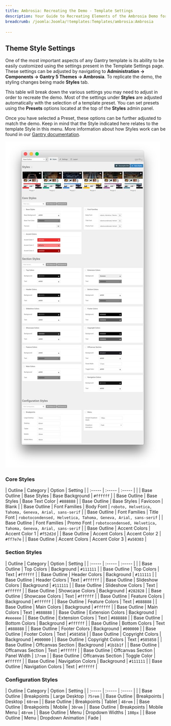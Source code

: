 ```yaml
---
title: Ambrosia: Recreating the Demo - Template Settings
description: Your Guide to Recreating Elements of the Ambrosia Demo for Joomla
breadcrumb: /joomla:Joomla/!templates:Templates/ambrosia:Ambrosia

---
```


Theme Style Settings
-----

One of the most important aspects of any Gantry template is its ability to be easily customized using the settings present in the Template Settings page. These settings can be adjusted by navigating to **Administration -> Components -> Gantry 5 Themes -> Ambrosia**. To replicate the demo, the styling changes being made **Styles** tab.

This table will break down the various settings you may need to adjust in order to recreate the demo. Most of the settings under **Styles** are adjusted automatically with the selection of a template preset. You can set presets using the **Presets** options located at the top of the **Styles** admin panel.

Once you have selected a Preset, these options can be further adjusted to match the demo. Keep in mind that the Style indicated here relates to the template Style in this menu. More information about how Styles work can be found in our [Gantry documentation](http://docs.gantry.org/gantry5/configure/styles).

![Style Settings](assets/style_settings.jpeg)

### Core Styles

| Outline      | Category      | Option          | Setting                                                         |
| :-----       | :-----        | :-----          |                                                                 |
| Base Outline | Base Styles   | Base Background | `#ffffff`                                                       |
| Base Outline | Base Styles   | Base Text Color | `#888888`                                                       |
| Base Outline | Base Styles   | Favicoon        | Blank                                                           |
| Base Outline | Font Families | Body Font       | `roboto, Helvetica, Tahoma, Geneva, Arial, sans-serif`          |
| Base Outline | Font Families | Title Font      | `robotocondensed, Helvetica, Tahoma, Geneva, Arial, sans-serif` |
| Base Outline | Font Families | Promo Font      | `robotocondensed, Helvetica, Tahoma, Geneva, Arial, sans-serif` |
| Base Outline | Accent Colors | Accent Color 1  | `#f52d2d`                                                       |
| Base Outline | Accent Colors | Accent Color 2  | `#ff7e7e`                                                       |
| Base Outline | Accent Colors | Accent Color 3  | `#a50303`                                                       |

### Section Styles

| Outline      | Category          | Option       | Setting   |
| :-----       | :-----            | :-----       |           |
| Base Outline | Top Colors        | Background   | `#111111` |
| Base Outline | Top Colors        | Text         | `#ffffff` |
| Base Outline | Header Colors     | Background   | `#111111` |
| Base Outline | Header Colors     | Text         | `#ffffff` |
| Base Outline | Slideshow Colors  | Background   | `#111111` |
| Base Outline | Slideshow Colors  | Text         | `#ffffff` |
| Base Outline | Showcase Colors   | Background   | `#282828` |
| Base Outline | Showcase Colors   | Text         | `#ffffff` |
| Base Outline | Feature Colors    | Background   | `#ffffff` |
| Base Outline | Feature Colors    | Text         | `#888888` |
| Base Outline | Main Colors       | Background   | `#ffffff` |
| Base Outline | Main Colors       | Text         | `#888888` |
| Base Outline | Extension Colors  | Background   | `#eeeeee` |
| Base Outline | Extension Colors  | Text         | `#888888` |
| Base Outline | Bottom Colors     | Background   | `#ffffff` |
| Base Outline | Bottom Colors     | Text         | `#888888` |
| Base Outline | Footer Colors     | Background   | `#000000` |
| Base Outline | Footer Colors     | Text         | `#585858` |
| Base Outline | Copyright Colors  | Background   | `#000000` |
| Base Outline | Copyright Colors  | Text         | `#585858` |
| Base Outline | Offcanvas Section | Background   | `#1b1b1f` |
| Base Outline | Offcanvas Section | Text         | `#ffffff` |
| Base Outline | Offcanvas Section | Panel Width  | `17rem`   |
| Base Outline | Offcanvas Section | Toggle Color | `#ffffff` |
| Base Outline | Navigation Colors | Background   | `#111111` |
| Base Outline | Navigation Colors | Text         | `#ffffff` |

### Configuration Styles

| Outline      | Category    | Option             | Setting |
| :-----       | :-----      | :-----             |         |
| Base Outline | Breakpoints | Large Desktop      | `75rem` |
| Base Outline | Breakpoints | Desktop            | `60rem` |
| Base Outline | Breakpoints | Tablet             | `48rem` |
| Base Outline | Breakpoints | Mobile             | `30rem` |
| Base Outline | Breakpoints | Mobile Menu        | `48rem` |
| Base Outline | Menu        | Dropdown Widths    | `180px` |
| Base Outline | Menu        | Dropdown Animation | Fade    |
